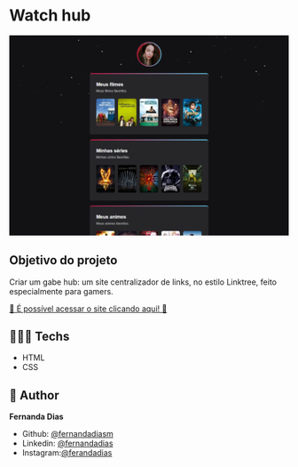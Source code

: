 # Watch hub

![preview](./.github/preview.png)



## Objetivo do projeto
Criar um gabe hub: um site centralizador de links, no estilo Linktree, feito especialmente para gamers.


[🔗 É possível acessar o site clicando aqui! 💜](https://fernandadiasm.github.io/watch-hub/)


## 👩🏻‍💻 Techs
* HTML
* CSS

## 👤 Author
**Fernanda Dias**

* Github: [@fernandadiasm](https://github.com/fernandadiasm)
* Linkedin: [@fernandadias](https://www.linkedin.com/in/fernandadiasme/)
* Instagram:[@ferandadias](https://instagram.com/ferandadias)



